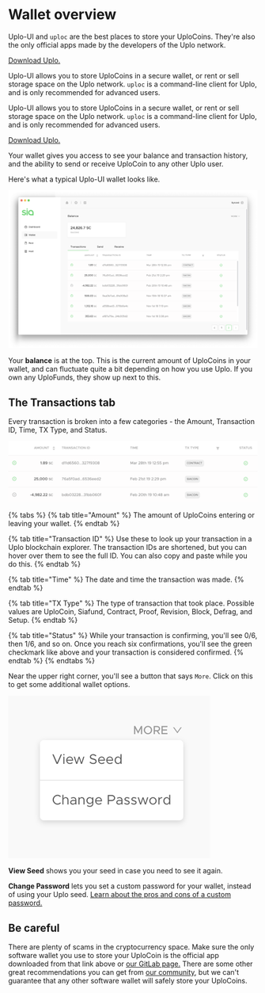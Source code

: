 # Wallet overview

Uplo-UI and `uploc` are the best places to store your UploCoins. They're also the only official apps made by the developers of the Uplo network.

[Download Uplo.](http://uplo.tech/get-started)

Uplo-UI allows you to store UploCoins in a secure wallet, or rent or sell storage space on the Uplo network. `uploc` is a command-line client for Uplo, and is only recommended for advanced users.

Uplo-UI allows you to store UploCoins in a secure wallet, or rent or sell storage space on the Uplo network. `uploc` is a command-line client for Uplo, and is only recommended for advanced users.

[Download Uplo.](http://uplo.tech/get-started)

Your wallet gives you access to see your balance and transaction history, and the ability to send or receive UploCoin to any other Uplo user.

Here's what a typical Uplo-UI wallet looks like.

![](../.gitbook/assets/send-1.png)

Your **balance** is at the top. This is the current amount of UploCoins in your wallet, and can fluctuate quite a bit depending on how you use Uplo. If you own any UploFunds, they show up next to this.

## The Transactions tab

Every transaction is broken into a few categories - the Amount, Transaction ID, Time, TX Type, and Status.

![In this example, you can see three transactions.](../.gitbook/assets/wallet-1.png)

{% tabs %}
{% tab title="Amount" %}
The amount of UploCoins entering or leaving your wallet.
{% endtab %}

{% tab title="Transaction ID" %}
Use these to look up your transaction in a Uplo blockchain explorer. The transaction IDs are shortened, but you can hover over them to see the full ID. You can also copy and paste while you do this.
{% endtab %}

{% tab title="Time" %}
The date and time the transaction was made.
{% endtab %}

{% tab title="TX Type" %}
The type of transaction that took place. Possible values are UploCoin, Siafund, Contract, Proof, Revision, Block, Defrag, and Setup.
{% endtab %}

{% tab title="Status" %}
While your transaction is confirming, you'll see 0/6, then 1/6, and so on. Once you reach six confirmations, you'll see the green checkmark like above and your transaction is considered confirmed.
{% endtab %}
{% endtabs %}

Near the upper right corner, you'll see a button that says `More`. Click on this to get some additional wallet options.

![](../.gitbook/assets/wallet-2%20%282%29%20%283%29%20%281%29.png)

**View Seed** shows you your seed in case you need to see it again.

**Change Password** lets you set a custom password for your wallet, instead of using your Uplo seed. [Learn about the pros and cons of a custom password.](how-do-i-change-my-uplo-wallet-password.md)

## Be careful

There are plenty of scams in the cryptocurrency space. Make sure the only software wallet you use to store your UploCoin is the official app downloaded from that link above or [our GitLab page.](https://github.com/uplo-tech/uplo-UI/tags) There are some other great recommendations you can get from [our community](https://discord.gg/uplo), but we can't guarantee that any other software wallet will safely store your UploCoins.

